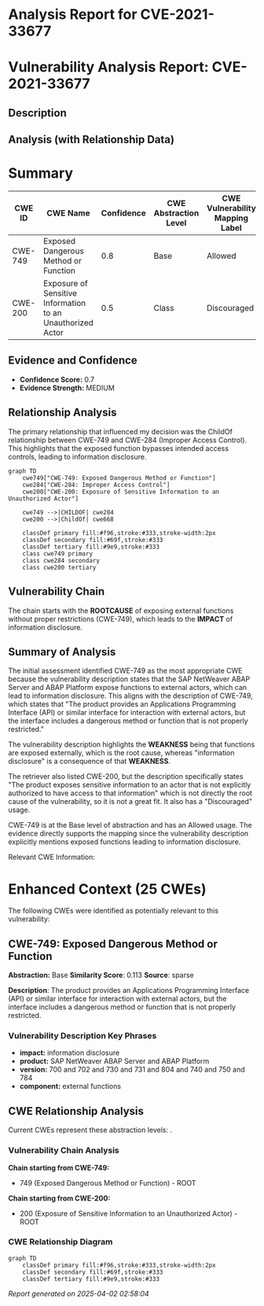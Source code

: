 # Analysis Report for CVE-2021-33677

# Vulnerability Analysis Report: CVE-2021-33677

## Description



## Analysis (with Relationship Data)

# Summary
| CWE ID | CWE Name | Confidence | CWE Abstraction Level | CWE Vulnerability Mapping Label | CWE-Vulnerability Mapping Notes |
|---|---|---|---|---|---|
| CWE-749 | Exposed Dangerous Method or Function | 0.8 | Base | Allowed | Primary CWE |
| CWE-200 | Exposure of Sensitive Information to an Unauthorized Actor | 0.5 | Class | Discouraged | Secondary Candidate |

## Evidence and Confidence

*   **Confidence Score:** 0.7
*   **Evidence Strength:** MEDIUM

## Relationship Analysis
The primary relationship that influenced my decision was the ChildOf relationship between CWE-749 and CWE-284 (Improper Access Control). This highlights that the exposed function bypasses intended access controls, leading to information disclosure.

```mermaid
graph TD
    cwe749["CWE-749: Exposed Dangerous Method or Function"]
    cwe284["CWE-284: Improper Access Control"]
    cwe200["CWE-200: Exposure of Sensitive Information to an Unauthorized Actor"]
    
    cwe749 -->|CHILDOF| cwe284
    cwe200 -->|ChildOf| cwe668

    classDef primary fill:#f96,stroke:#333,stroke-width:2px
    classDef secondary fill:#69f,stroke:#333
    classDef tertiary fill:#9e9,stroke:#333
    class cwe749 primary
    class cwe284 secondary
    class cwe200 tertiary
```

## Vulnerability Chain
The chain starts with the **ROOTCAUSE** of exposing external functions without proper restrictions (CWE-749), which leads to the **IMPACT** of information disclosure.

## Summary of Analysis
The initial assessment identified CWE-749 as the most appropriate CWE because the vulnerability description states that the SAP NetWeaver ABAP Server and ABAP Platform expose functions to external actors, which can lead to information disclosure. This aligns with the description of CWE-749, which states that "The product provides an Applications Programming Interface (API) or similar interface for interaction with external actors, but the interface includes a dangerous method or function that is not properly restricted."

The vulnerability description highlights the **WEAKNESS** being that functions are exposed externally, which is the root cause, whereas "information disclosure" is a consequence of that **WEAKNESS**.

The retriever also listed CWE-200, but the description specifically states "The product exposes sensitive information to an actor that is not explicitly authorized to have access to that information" which is not directly the root cause of the vulnerability, so it is not a great fit. It also has a "Discouraged" usage.

CWE-749 is at the Base level of abstraction and has an Allowed usage. The evidence directly supports the mapping since the vulnerability description explicitly mentions exposed functions leading to information disclosure.

Relevant CWE Information:
# Enhanced Context (25 CWEs)
The following CWEs were identified as potentially relevant to this vulnerability:

## CWE-749: Exposed Dangerous Method or Function
**Abstraction:** Base
**Similarity Score**: 0.113
**Source**: sparse

**Description**:
The product provides an Applications Programming Interface (API) or similar interface for interaction with external actors, but the interface includes a dangerous method or function that is not properly restricted.

### Vulnerability Description Key Phrases
- **impact:** information disclosure
- **product:** SAP NetWeaver ABAP Server and ABAP Platform
- **version:** 700 and 702 and 730 and 731 and 804 and 740 and 750 and 784
- **component:** external functions


## CWE Relationship Analysis

Current CWEs represent these abstraction levels: .


### Vulnerability Chain Analysis

**Chain starting from CWE-749:**
- 749 (Exposed Dangerous Method or Function) - ROOT


**Chain starting from CWE-200:**
- 200 (Exposure of Sensitive Information to an Unauthorized Actor) - ROOT



### CWE Relationship Diagram

```mermaid
graph TD
    classDef primary fill:#f96,stroke:#333,stroke-width:2px
    classDef secondary fill:#69f,stroke:#333
    classDef tertiary fill:#9e9,stroke:#333
```



*Report generated on 2025-04-02 02:58:04*
